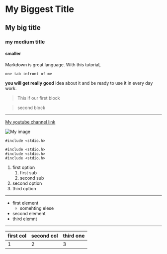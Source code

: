 # My Biggest Title

## My big title

### my medium title

#### smaller

Markdown is great language. With this tutorial,

    one tab infront of me
**you will get really good** idea about it and be ready to use it in every day work.

> This if our first block

> second block

---
[My youtube channel link](www.google.com)

![My image](./imagepath.jpg)

`#include <stdio.h>`

```
#include <stdio.h>
#include <stdio.h>
#include <stdio.h>
```

1. first option
   1. first sub
   2. second sub
2. second option
3. third option
--- 
- first element
  - somehting elese
- second element
- third elemnt 

---


| first col  | second col  | third one  |
|------------|-------------|------------|
| 1          | 2           | 3          |
